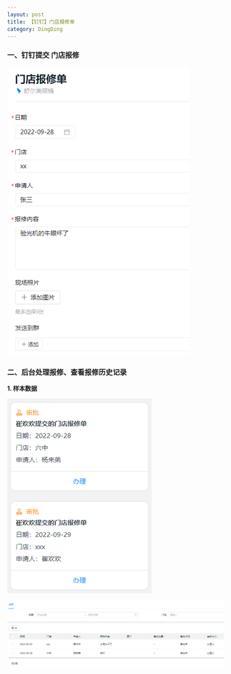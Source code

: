 ```yaml
---
layout: post
title: 【钉钉】门店报修单
category: DingDing
---
```




### 一、钉钉提交 门店报修

![repair_request](/images/repair_request.png)


### 二、后台处理报修、查看报修历史记录

**1. 样本数据**

![repair_process](/images/repair_process.png)


![repair_request_list](/images/repair_request_list.png)
